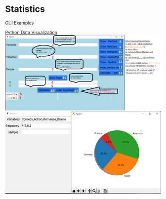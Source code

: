 # Statistics
[GUI Examples](https://likegeeks.com/python-gui-examples-tkinter-tutorial/)

[Python Data Visualization](https://www.youtube.com/watch?v=RxvozehYAGs)
![alt txt](https://github.com/AbanoubMoris/Statistics/blob/master/NewProject/Summary.png)
![alt txt](https://github.com/AbanoubMoris/Statistics/blob/master/NewProject/Example.png)
